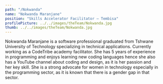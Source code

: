 ```yaml
---
path: "/Nokwanda"
name: "Nokwanda Maranjane"
position: "Skills Accelerator Facilitator – Tembisa"
profilePicture: ../../images/theTeam/Nokwanda.jpg
thumb: ../../images/theTeam/Nokwanda.jpg
---
```


Nokwanda Maranjane is a software professional graduated from Tshwane University of Technology specializing in technical applications. Currently working as a CodeTribe academy facilitator. She has 5 years of experience in programming and enjoys learning new coding languages hence she also has a YouTube channel about coding and design, as it is her passion and her key skill. She is a strong advocate for women in technology especially in the programming sector, as it is known that there is a gender gap in that sector.

